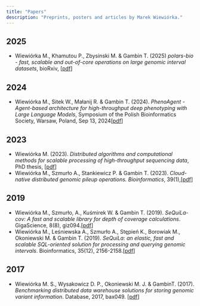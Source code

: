 ```yaml
---
title: "Papers"
description: "Preprints, posters and articles by Marek Wiewiórka."
---
```



## 2025
* Wiewiórka M., Khamutou P., Zbysinski M. & Gambin T. (2025) *polars-bio - fast, scalable and out-of-core operations on large genomic interval datasets*, bioRxiv, [[pdf](https://www.biorxiv.org/content/10.1101/2025.03.21.644629v1.full.pdf)]
## 2024
* Wiewiórka M., Sitek W., Małanij R. & Gambin T. (2024). *PhenoAgent - Agent-based architecture for high-throughput deep phenotyping with Large Language Models*, Symposium of the Polish Bioinformatics Society, Warsaw, Poland, Sep 13, 2024[[pdf](2024/poster_pheno_agent_ptbi_2024.pdf)]
## 2023
* Wiewiórka M. (2023). *Distributed algorithms and computational methods for scalable processing of high-throughput sequencing data*, PhD thesis, [[pdf](2023/phd_thesis_ow_marek_wiewiorka.pdf)]
* Wiewiórka M., Szmurło A., Stankiewicz P. & Gambin T. (2023). *Cloud-native distributed genomic pileup operations. Bioinformatics*, 39(1),[[pdf](2023/btac804.pdf)]
## 2019
* Wiewiórka M., Szmurło, A., Kuśmirek W. & Gambin T. (2019). *SeQuiLa-cov: A fast and scalable library for depth of coverage calculations*. GigaScience, 8(8), giz094.[[pdf](2019/giz094.pdf)]
* Wiewiórka M., Leśniewska A., Szmurło A., Stępień K., Borowiak M., Okoniewski M. & Gambin T. (2019). *SeQuiLa: an elastic, fast and scalable SQL-oriented solution for processing and querying genomic intervals*. Bioinformatics, 35(12), 2156-2158.[[pdf](2019/bioinformatics_35_12_2156.pdf)]
## 2017
* Wiewiórka M. S., Wysakowicz D. P., Okoniewski M. J. & GambinT. (2017). *Benchmarking distributed data warehouse solutions for storing genomic variant information*. Database, 2017, bax049. [[pdf](2017/bax049.pdf)]